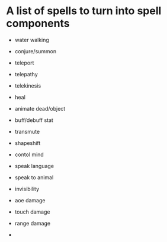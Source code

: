 # A list of spells to turn into spell components

* water walking

* conjure\/summon

* teleport
* telepathy
* telekinesis
* heal
* animate dead\/object
* buff\/debuff stat
* transmute
* shapeshift
* contol mind
* speak language
* speak to animal
* invisibility
* aoe damage

* touch damage
* range damage
* 


